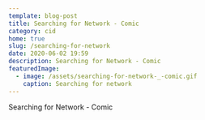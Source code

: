 ```yaml
---
template: blog-post
title: Searching for Network - Comic
category: cid
home: true
slug: /searching-for-network
date: 2020-06-02 19:59
description: Searching for Network - Comic
featuredImage: 
  - image: /assets/searching-for-network-_-comic.gif
    caption: Searching for network
---
```

Searching for Network - Comic